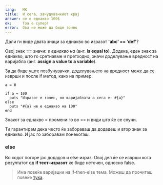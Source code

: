 ```yaml
---
lang:   МК
title:  И сега, зачудувачкиот крај
answer: не е еднакво 100$
ok:     Тоа е супер!
error:  Ова не може да биде точно
---
```


Дали ги виде двата знаци за еднакво во изразот __'abc' == 'def'__?

Овој знак __==__ значи: _е еднакво на_ (анг. __is equal to__).
Додека, еден знак за еднакво, што го сретнавме и претходно, значи доделување вредност на варијабла (анг. __assign a value to a variable__).

За да биде уште позбунувачки, доделувањето на вредност може да се изврши и после if метод, како на пример:

    a = 0
    
    if a = 100
      puts "Изразот е точен, но варијаблата a сега е: #{a}"
    else
      puts "#{a} не е еднакво на 100"
    end

Знакот за еднакво = промени го во == и види што ќе се случи.

Ти гарантирам дека често ќе забораваш да додадеш и втор знак за еднакво. И јас го заборавам понекогаш.

### else
Во кодот погоре јас додадов и else израз. Овој дел ќе се изврши кога резултатот од
__if тест-изразот__ ќе биде неточен, односно false.

> Има повеќе варијации на if-then-else тема. Можеш да прочиташ повеќе
> <a href="http://www.ruby-doc.org/core/doc/syntax/control_expressions_rdoc.html" target="_blank">тука</a>.
